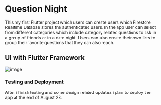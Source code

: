 # Question Night

This my first Flutter project which users can create users which Firestore Realtime Databse stores the authenticated users. In the app user can select from different categories which include category related questions to ask in a group of friends or in a date night. Users can also create their own lists to group their favorite questions that they can also reach.

## UI with Flutter Framework
![image](https://github.com/yosoybunal/Bonderful-iOS-Repo/assets/139717061/7816c999-1fa2-49e0-896a-b7b2d9a4d91c)




### Testing and Deployment
After i finish testing and some design related updates i plan to deploy the app at the end of August 23.
